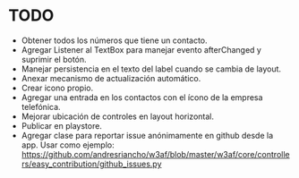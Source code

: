 TODO
====

- Obtener todos los números que tiene un contacto.
- Agregar Listener al TextBox para manejar evento afterChanged y suprimir el botón.
- Manejar persistencia en el texto del label cuando se cambia de layout.
- Anexar mecanismo de actualización automático.
- Crear icono propio.
- Agregar una entrada en los contactos con el ícono de la empresa telefónica.
- Mejorar ubicación de controles en layout horizontal.
- Publicar en playstore.
- Agregar clase para reportar issue anónimamente en github desde la app. Usar como ejemplo: https://github.com/andresriancho/w3af/blob/master/w3af/core/controllers/easy_contribution/github_issues.py
